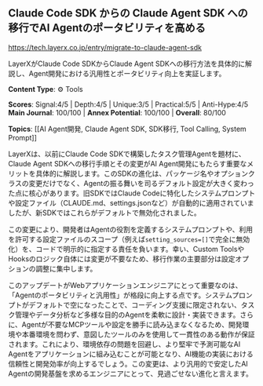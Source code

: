 ## Claude Code SDK からの Claude Agent SDK への移行でAI Agentのポータビリティを高める

https://tech.layerx.co.jp/entry/migrate-to-claude-agent-sdk

LayerXがClaude Code SDKからClaude Agent SDKへの移行方法を具体的に解説し、Agent開発における汎用性とポータビリティ向上を実証します。

**Content Type**: ⚙️ Tools

**Scores**: Signal:4/5 | Depth:4/5 | Unique:3/5 | Practical:5/5 | Anti-Hype:4/5
**Main Journal**: 100/100 | **Annex Potential**: 100/100 | **Overall**: 80/100

**Topics**: [[AI Agent開発, Claude Agent SDK, SDK移行, Tool Calling, System Prompt]]

LayerXは、以前にClaude Code SDKで構築したタスク管理Agentを題材に、Claude Agent SDKへの移行手順とその変更がAI Agent開発にもたらす重要なメリットを具体的に解説します。このSDKの進化は、パッケージ名やオプションクラスの変更だけでなく、Agentの振る舞いを司るデフォルト設定が大きく変わった点に核心があります。旧SDKではClaude Codeに特化したシステムプロンプトや設定ファイル（CLAUDE.md、settings.jsonなど）が自動的に適用されていましたが、新SDKではこれらがデフォルトで無効化されました。

この変更により、開発者はAgentの役割を定義するシステムプロンプトや、利用を許可する設定ファイルのスコープ（例えば`setting_sources=[]`で完全に無効化）を、コードで明示的に指定する責任を負います。幸い、Custom ToolsやHooksのロジック自体には変更が不要なため、移行作業の主要部分は設定オプションの調整に集中します。

このアップデートがWebアプリケーションエンジニアにとって重要なのは、「Agentのポータビリティと汎用性」が格段に向上する点です。システムプロンプトがデフォルトで空になったことで、コーディング支援に限定されない、タスク管理やデータ分析など多様な目的のAgentを柔軟に設計・実装できます。さらに、Agentが不要なMCPツールや設定を勝手に読み込まなくなるため、開発環境や本番環境を問わず、意図したツールのみを使用して一貫性のある動作が保証されます。これにより、環境依存の問題を回避し、より堅牢で予測可能なAI Agentをアプリケーションに組み込むことが可能となり、AI機能の実装における信頼性と開発効率が向上するでしょう。この変更は、より汎用的で安定したAI Agentの開発基盤を求めるエンジニアにとって、見過ごせない進化と言えます。